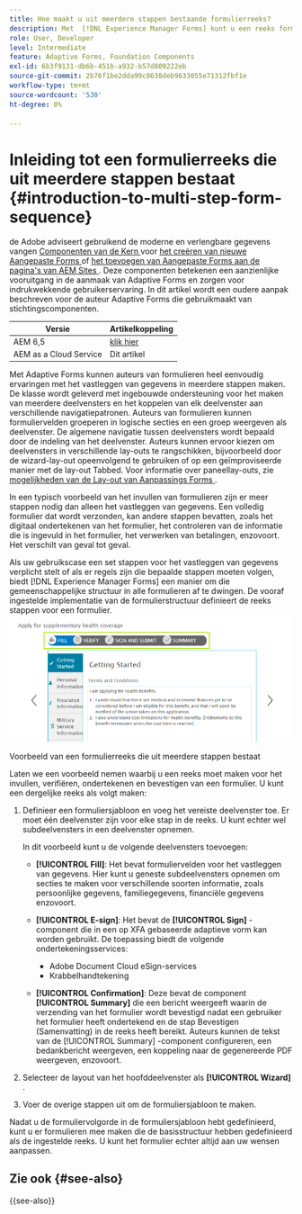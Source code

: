 ```yaml
---
title: Hoe maakt u uit meerdere stappen bestaande formulierreeks?
description: Met  [!DNL Experience Manager Forms] kunt u een reeks formulierdeelvensters definiëren waarmee gebruikers door een adaptief formulier kunnen navigeren en dit invullen.
role: User, Developer
level: Intermediate
feature: Adaptive Forms, Foundation Components
exl-id: 6b3f9131-db6b-451b-a932-b57d809222eb
source-git-commit: 2b76f1be2dda99c8638deb9633055e71312fbf1e
workflow-type: tm+mt
source-wordcount: '530'
ht-degree: 0%

---
```


# Inleiding tot een formulierreeks die uit meerdere stappen bestaat {#introduction-to-multi-step-form-sequence}

<span class="preview"> de Adobe adviseert gebruikend de moderne en verlengbare gegevens vangen [ Componenten van de Kern ](https://experienceleague.adobe.com/docs/experience-manager-core-components/using/adaptive-forms/introduction.html) voor [ het creëren van nieuwe Aangepaste Forms ](/help/forms/creating-adaptive-form-core-components.md) of [ het toevoegen van Aangepaste Forms aan de pagina&#39;s van AEM Sites ](/help/forms/create-or-add-an-adaptive-form-to-aem-sites-page.md). Deze componenten betekenen een aanzienlijke vooruitgang in de aanmaak van Adaptive Forms en zorgen voor indrukwekkende gebruikerservaring. In dit artikel wordt een oudere aanpak beschreven voor de auteur Adaptive Forms die gebruikmaakt van stichtingscomponenten. </span>

| Versie | Artikelkoppeling |
| -------- | ---------------------------- |
| AEM 6,5 | [ klik hier ](https://experienceleague.adobe.com/docs/experience-manager-65/forms/adaptive-forms-basic-authoring/introduction-form-sequence.html) |
| AEM as a Cloud Service | Dit artikel |

Met Adaptive Forms kunnen auteurs van formulieren heel eenvoudig ervaringen met het vastleggen van gegevens in meerdere stappen maken. De klasse wordt geleverd met ingebouwde ondersteuning voor het maken van meerdere deelvensters en het koppelen van elk deelvenster aan verschillende navigatiepatronen. Auteurs van formulieren kunnen formuliervelden groeperen in logische secties en een groep weergeven als deelvenster. De algemene navigatie tussen deelvensters wordt bepaald door de indeling van het deelvenster. Auteurs kunnen ervoor kiezen om deelvensters in verschillende lay-outs te rangschikken, bijvoorbeeld door de wizard-lay-out opeenvolgend te gebruiken of op een geïmproviseerde manier met de lay-out Tabbed. Voor informatie over paneellay-outs, zie [ mogelijkheden van de Lay-out van Aanpassings Forms ](layout-capabilities-adaptive-forms.md).

In een typisch voorbeeld van het invullen van formulieren zijn er meer stappen nodig dan alleen het vastleggen van gegevens. Een volledig formulier dat wordt verzonden, kan andere stappen bevatten, zoals het digitaal ondertekenen van het formulier, het controleren van de informatie die is ingevuld in het formulier, het verwerken van betalingen, enzovoort. Het verschilt van geval tot geval.

Als uw gebruikscase een set stappen voor het vastleggen van gegevens verplicht stelt of als er regels zijn die bepaalde stappen moeten volgen, biedt [!DNL Experience Manager Forms] een manier om die gemeenschappelijke structuur in alle formulieren af te dwingen. De vooraf ingestelde implementatie van de formulierstructuur definieert de reeks stappen voor een formulier. ![ Voorbeeld van een multi-step vormopeenvolging ](assets/formpipeline.png)

Voorbeeld van een formulierreeks die uit meerdere stappen bestaat

Laten we een voorbeeld nemen waarbij u een reeks moet maken voor het invullen, verifiëren, ondertekenen en bevestigen van een formulier. U kunt een dergelijke reeks als volgt maken:

1. Definieer een formuliersjabloon en voeg het vereiste deelvenster toe. Er moet één deelvenster zijn voor elke stap in de reeks. U kunt echter wel subdeelvensters in een deelvenster opnemen.

   In dit voorbeeld kunt u de volgende deelvensters toevoegen:

   * **[!UICONTROL Fill]**: Het bevat formuliervelden voor het vastleggen van gegevens. Hier kunt u geneste subdeelvensters opnemen om secties te maken voor verschillende soorten informatie, zoals persoonlijke gegevens, familiegegevens, financiële gegevens enzovoort.

   <!--* **[!UICONTROL Verify]**: It contains the **[!UICONTROL Verify]** component that can be used in an XFA-based Adaptive Form. It displays the information captured in the Fill panel in read-only mode for verification.-->


   * **[!UICONTROL E-sign]**: Het bevat de **[!UICONTROL Sign]** -component die in een op XFA gebaseerde adaptieve vorm kan worden gebruikt. De toepassing biedt de volgende ondertekeningsservices:

      * Adobe Document Cloud eSign-services
      * Krabbelhandtekening

   * **[!UICONTROL Confirmation]**: Deze bevat de component **[!UICONTROL Summary]** die een bericht weergeeft waarin de verzending van het formulier wordt bevestigd nadat een gebruiker het formulier heeft ondertekend en de stap Bevestigen (Samenvatting) in de reeks heeft bereikt. Auteurs kunnen de tekst van de [!UICONTROL Summary] -component configureren, een bedankbericht weergeven, een koppeling naar de gegenereerde PDF weergeven, enzovoort.

1. Selecteer de layout van het hoofddeelvenster als **[!UICONTROL Wizard]** .
1. Voer de overige stappen uit om de formuliersjabloon te maken. <!-- For more information, see [Creating a custom Adaptive Form template](custom-adaptive-forms-templates.md). -->

Nadat u de formuliervolgorde in de formuliersjabloon hebt gedefinieerd, kunt u er formulieren mee maken die de basisstructuur hebben gedefinieerd als de ingestelde reeks. U kunt het formulier echter altijd aan uw wensen aanpassen.


## Zie ook {#see-also}

{{see-also}}